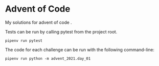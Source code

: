 # Advent of Code

My solutions for advent of code .

Tests can be run by calling pytest from the project root.

`pipenv run pytest`

The code for each challenge can be run with the following command-line:

`pipenv run python -m advent_2021.day_01`